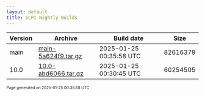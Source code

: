 ```yaml
---
layout: default
title: GLPI Nightly Builds
---
```


Version|Archive|Build date|Size
---|---|---|---
main|[main-5a624f9.tar.gz](main-5a624f9.tar.gz)|2025-01-25 00:35:58 UTC|82616379
10.0|[10.0-abd6066.tar.gz](10.0-abd6066.tar.gz)|2025-01-25 00:30:45 UTC|60254505

<font size="1">Page generated on 2025-01-25 00:35:58 UTC</font>
